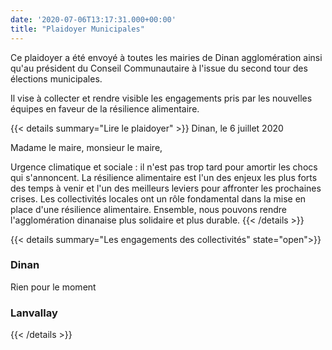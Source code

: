 ```yaml
---
date: '2020-07-06T13:17:31.000+00:00'
title: "Plaidoyer Municipales"
---
```


Ce plaidoyer a été envoyé à toutes les mairies de Dinan agglomération ainsi qu'au président du Conseil Communautaire à l'issue du second tour des élections municipales.

Il vise à collecter et rendre visible les engagements pris par les nouvelles équipes en faveur de la résilience alimentaire.

<!--more-->

{{< details summary="Lire le plaidoyer" >}}
Dinan, le 6 juillet 2020


Madame le maire, monsieur le maire,

Urgence climatique et sociale : il n'est pas trop tard pour amortir les chocs qui s'annoncent. La résilience alimentaire est l'un des enjeux les plus forts des temps à venir et l'un des meilleurs leviers pour affronter les prochaines crises. Les collectivités locales ont un rôle fondamental dans la mise en place d'une résilience alimentaire. Ensemble, nous pouvons rendre  l'agglomération dinanaise plus solidaire et plus durable.
{{< /details >}}


{{< details summary="Les engagements des collectivités" state="open">}}

### Dinan

Rien pour le moment

### Lanvallay

{{< /details >}}